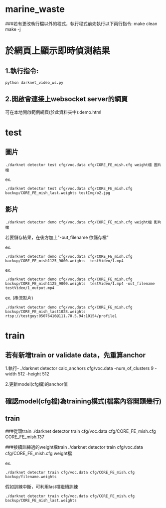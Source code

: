 # marine_waste


###若有更改執行檔以外的程式，執行程式前先執行以下兩行指令:
    make clean
    make -j

# 於網頁上顯示即時偵測結果
## 1.執行指令:
    python darknet_video_ws.py 

## 2.開啟會連接上websocket server的網頁
可在本地開啟範例網頁(於此資料夾中):demo.html

# test
## 圖片
    ./darknet detector test cfg/voc.data cfg/CORE_FE_mish.cfg weight檔 圖片檔 

ex.

    ./darknet detector test cfg/voc.data cfg/CORE_FE_mish.cfg backup/CORE_FE_mish_last.weights testImg/o2.jpg 
    
## 影片
    ./darknet detector demo cfg/voc.data cfg/CORE_FE_mish.cfg weight檔 影片檔
若要儲存結果，在後方加上"-out_filename 欲儲存檔"

ex.

    ./darknet detector demo cfg/voc.data cfg/CORE_FE_mish.cfg backup/CORE_FE_mish1125_9000.weights  testVideo/1.mp4

ex.

    ./darknet detector demo cfg/voc.data cfg/CORE_FE_mish.cfg backup/CORE_FE_mish1125_9000.weights  testVideo/1.mp4 -out_filename testVideo/1_output.mp4

ex. (串流影片)

    ./darknet detector demo cfg/voc.data cfg/CORE_FE_mish.cfg backup/CORE_FE_mish_last1028.weights  rtsp://testguy:05076416@111.70.5.94:10154/profile1

# train
## 若有新增train or validate data，先重算anchor
1.執行-
./darknet detector calc_anchors cfg/voc.data -num_of_clusters 9 -width 512 -height 512

2.更新model(cfg檔)的anchor值

## 確認model(cfg檔)為training模式(檔案內容開頭幾行)

## train
###從頭train
    ./darknet detector train cfg/voc.data cfg/CORE_FE_mish.cfg CORE_FE_mish.137

###接續訓練過的weight檔train
    ./darknet detector train cfg/voc.data cfg/CORE_FE_mish.cfg weight檔

ex.

    ./darknet detector train cfg/voc.data cfg/CORE_FE_mish.cfg backup/filename.weights
假如訓練中斷，可利用last檔繼續訓練
    
    ./darknet detector train cfg/voc.data cfg/CORE_FE_mish.cfg backup/CORE_FE_mish_last.weights
